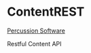 ContentREST
===========
[Percussion Software](http://www.percussion.com "Percussion Software")

Restful Content API